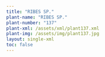```yaml
---
title: "RIBES SP."
plant-name: "RIBES SP."
plant-number: "137"
plant-xml: /assets/xml/plant137.xml
plant-img: /assets/img/plant137.jpg
layout: single-xml
toc: false
---
```

